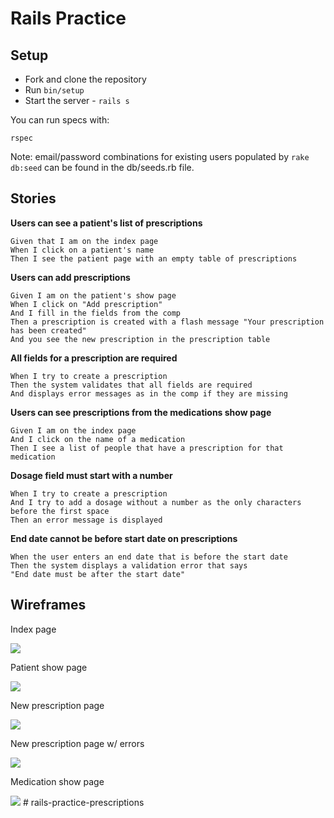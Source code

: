 # Rails Practice

## Setup

* Fork and clone the repository
* Run `bin/setup`
* Start the server - `rails s`

You can run specs with:

`rspec`

Note: email/password combinations for existing users populated by `rake db:seed` can be found in the db/seeds.rb file.

## Stories

**Users can see a patient's list of prescriptions**

```
Given that I am on the index page
When I click on a patient's name
Then I see the patient page with an empty table of prescriptions
```

**Users can add prescriptions**

```
Given I am on the patient's show page
When I click on "Add prescription"
And I fill in the fields from the comp
Then a prescription is created with a flash message "Your prescription has been created"
And you see the new prescription in the prescription table
```

**All fields for a prescription are required**

```
When I try to create a prescription
Then the system validates that all fields are required
And displays error messages as in the comp if they are missing
```

**Users can see prescriptions from the medications show page**

```
Given I am on the index page
And I click on the name of a medication
Then I see a list of people that have a prescription for that medication
```

**Dosage field must start with a number**

```
When I try to create a prescription
And I try to add a dosage without a number as the only characters before the first space
Then an error message is displayed
```

**End date cannot be before start date on prescriptions**

```
When the user enters an end date that is before the start date
Then the system displays a validation error that says
"End date must be after the start date"
```

## Wireframes

Index page

<img src="project/images/01-index.png" />

Patient show page

<img src="project/images/04-patient-show.png" />

New prescription page

<img src="project/images/02-new-prescription.png" />

New prescription page w/ errors

<img src="project/images/03-new-prescription-with-errors.png" />

Medication show page

<img src="project/images/05-medications-show.png" />
# rails-practice-prescriptions

